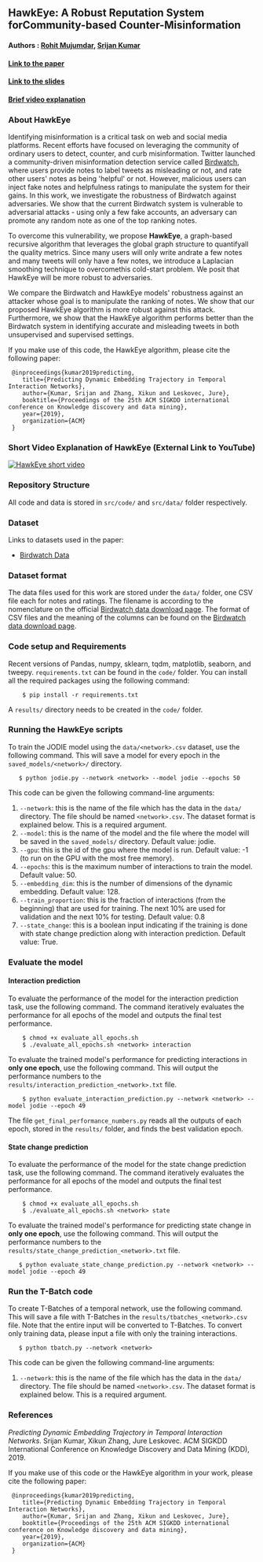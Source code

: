 ## HawkEye: A Robust Reputation System forCommunity-based Counter-Misinformation

#### Authors : [Rohit Mujumdar](https://rohitmujumdar.github.io/), [Srijan Kumar](http://cs.stanford.edu/~srijan)

#### [Link to the paper]()
#### [Link to the slides]()
#### [Brief video explanation]()

### About HawkEye

Identifying misinformation is a critical task on web and social media platforms. Recent efforts have focused on leveraging the community of ordinary users to detect, counter, and curb misinformation. Twitter launched a community-driven misinformation detection service called [Birdwatch](https://blog.twitter.com/en_us/topics/product/2021/introducing-birdwatch-a-community-based-approach-to-misinformation), where users provide notes to label tweets as misleading or not, and rate other users' notes as being 'helpful' or not. However, malicious users can inject fake notes and helpfulness ratings to manipulate the system for their gains. In this work, we investigate the robustness of Birdwatch against adversaries. We show that the current Birdwatch system is vulnerable to adversarial attacks - using only a few fake accounts, an adversary can promote any random note as one of the top ranking notes. 

To overcome this vulnerability, we propose **HawkEye**, a graph-based recursive algorithm that leverages the global graph structure to quantifyall the quality metrics. Since many users will only write andrate a few notes and many tweets will only have a few notes, we introduce a Laplacian smoothing technique to overcomethis cold-start problem. We posit that HawkEye will be more robust to adversaries.

We compare the Birdwatch and HawkEye models' robustness against an attacker whose goal is to manipulate the ranking of notes. We show that our proposed HawkEye algorithm is more robust against this attack. Furthermore, we show that the HawkEye algorithm performs better than the Birdwatch system in identifying accurate and misleading tweets in both unsupervised and supervised settings. 

If you make use of this code, the HawkEye algorithm, please cite the following paper:
```
 @inproceedings{kumar2019predicting,
	title={Predicting Dynamic Embedding Trajectory in Temporal Interaction Networks},
	author={Kumar, Srijan and Zhang, Xikun and Leskovec, Jure},
	booktitle={Proceedings of the 25th ACM SIGKDD international conference on Knowledge discovery and data mining},
	year={2019},
	organization={ACM}
 }
```

### Short Video Explanation of HawkEye (External Link to YouTube)

[![HawkEye short video]()]()

### Repository Structure

All code and data is stored in `src/code/` and `src/data/` folder respectively. 

### Dataset
Links to datasets used in the paper:
- [Birdwatch Data](https://twitter.github.io/birdwatch/contributing/download-data/)


### Dataset format

The data files used for this work are stored under the `data/` folder, one CSV file each for notes and ratings. The filename is according to the nomenclature on the official [Birdwatch data download page](https://twitter.github.io/birdwatch/contributing/download-data/). The format of CSV files and the meaning of the columns can be found on the [Birdwatch data download page](https://twitter.github.io/birdwatch/contributing/download-data/). 


### Code setup and Requirements

Recent versions of Pandas, numpy, sklearn, tqdm, matplotlib, seaborn, and tweepy. `requirements.txt` can be found in the `code/` folder. You can install all the required packages using the following command:
```
    $ pip install -r requirements.txt
```

A `results/` directory needs to be created in the `code/` folder.


### Running the HawkEye scripts

To train the JODIE model using the `data/<network>.csv` dataset, use the following command. This will save a model for every epoch in the `saved_models/<network>/` directory.
```
   $ python jodie.py --network <network> --model jodie --epochs 50
```

This code can be given the following command-line arguments:
1. `--network`: this is the name of the file which has the data in the `data/` directory. The file should be named `<network>.csv`. The dataset format is explained below. This is a required argument. 
2. `--model`: this is the name of the model and the file where the model will be saved in the `saved_models/` directory. Default value: jodie.
3. `--gpu`: this is the id of the gpu where the model is run. Default value: -1 (to run on the GPU with the most free memory).
4. `--epochs`: this is the maximum number of interactions to train the model. Default value: 50.
5. `--embedding_dim`: this is the number of dimensions of the dynamic embedding. Default value: 128.
6. `--train_proportion`: this is the fraction of interactions (from the beginning) that are used for training. The next 10% are used for validation and the next 10% for testing. Default value: 0.8
7. `--state_change`: this is a boolean input indicating if the training is done with state change prediction along with interaction prediction. Default value: True.

### Evaluate the model

#### Interaction prediction

To evaluate the performance of the model for the interaction prediction task, use the following command. The command iteratively evaluates the performance for all epochs of the model and outputs the final test performance. 
```
    $ chmod +x evaluate_all_epochs.sh
    $ ./evaluate_all_epochs.sh <network> interaction
```

To evaluate the trained model's performance for predicting interactions in **only one epoch**, use the following command. This will output the performance numbers to the `results/interaction_prediction_<network>.txt` file.
```
    $ python evaluate_interaction_prediction.py --network <network> --model jodie --epoch 49
```

The file `get_final_performance_numbers.py` reads all the outputs of each epoch, stored in the `results/` folder, and finds the best validation epoch. 

#### State change prediction

To evaluate the performance of the model for the state change prediction task, use the following command. The command iteratively evaluates the performance for all epochs of the model and outputs the final test performance. 
```
    $ chmod +x evaluate_all_epochs.sh
    $ ./evaluate_all_epochs.sh <network> state
```
To evaluate the trained model's performance for predicting state change in **only one epoch**, use the following command. This will output the performance numbers to the `results/state_change_prediction_<network>.txt` file.
```
   $ python evaluate_state_change_prediction.py --network <network> --model jodie --epoch 49
```

### Run the T-Batch code

To create T-Batches of a temporal network, use the following command. This will save a file with T-Batches in the `results/tbatches_<network>.csv` file. Note that the entire input will be converted to T-Batches. To convert only training data, please input a file with only the training interactions. 

```
   $ python tbatch.py --network <network>
```

This code can be given the following command-line arguments:
1. `--network`: this is the name of the file which has the data in the `data/` directory. The file should be named `<network>.csv`. The dataset format is explained below. This is a required argument. 


### References 
*Predicting Dynamic Embedding Trajectory in Temporal Interaction Networks*. Srijan Kumar, Xikun Zhang, Jure Leskovec. ACM SIGKDD International Conference on Knowledge Discovery and Data Mining (KDD), 2019. 

If you make use of this code or the HawkEye algorithm in your work, please cite the following paper:
```
 @inproceedings{kumar2019predicting,
	title={Predicting Dynamic Embedding Trajectory in Temporal Interaction Networks},
	author={Kumar, Srijan and Zhang, Xikun and Leskovec, Jure},
	booktitle={Proceedings of the 25th ACM SIGKDD international conference on Knowledge discovery and data mining},
	year={2019},
	organization={ACM}
 }
```
